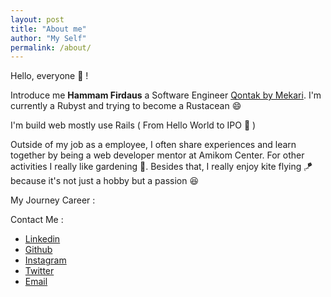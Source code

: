 ```yaml
---
layout: post
title: "About me"
author: "My Self"
permalink: /about/
---
```


Hello, everyone 👋 !

Introduce me **Hammam Firdaus** a Software Engineer [Qontak by Mekari](https://mekari.com/produk/qontak/). I'm currently a Rubyst and trying to become a Rustacean 😄 

I'm build web mostly use Rails ( From Hello World to IPO 🤟 )

Outside of my job as a employee, I often share experiences and learn together by being a web developer mentor at Amikom Center. For other activities I really like gardening 🌱. Besides that, I really enjoy kite flying 🪁  because it's not just a hobby but a passion 😆

My Journey Career :

Contact Me :
- [Linkedin](https://www.linkedin.com/in/hammamxalf/)
- [Github](https://github.com/mamxalf)
- [Instagram](https://www.instagram.com/mamxalf/)
- [Twitter](https://twitter.com/ngodingsambat)
- [Email](mailto:hammamxalf@gmail.com)